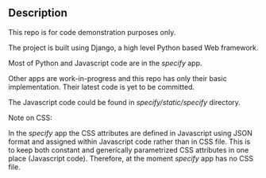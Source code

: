 ## Description

This repo is for code demonstration purposes only.

The project is built using Django, a high level Python based Web framework.

Most of Python and Javascript code are in the *specify* app.

Other apps are work-in-progress and this repo has only their basic implementation. Their latest code is yet to be committed.

The Javascript code could be found in *specify/static/specify* directory.

Note on CSS:

In the *specify* app the CSS attributes are defined in Javascript using JSON format and assigned within Javascript code rather than in CSS file. This is to keep both constant and generically parametrized CSS attributes in one place (Javascript code). Therefore, at the moment *specify* app has no CSS file.







